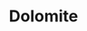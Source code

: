 ---
templateKey: blog-post
featuredpost: false
featuredimage: /assets/Dolomite.png
title: Dolomite
description: Mineral
testfield: 1086
---